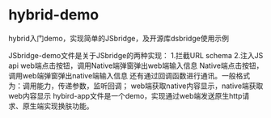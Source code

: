 # hybrid-demo
hybrid入门demo，实现简单的JSbridge，及开源库dsbridge使用示例

JSbridge-demo文件是关于JSbridge的两种实现：
	1.拦截URL schema
	2.注入JS api
	web端点击按钮，调用Native端弹窗弹出web端输入信息
	Native端点击按钮，调用web端弹窗弹出native端输入信息
还有通过回调函数进行通讯。一般格式为：调用能力，传递参数，监听回调；
	web端获取native内容显示，native端获取web内容显示
hybird-app文件是一个demo，实现通过web端发送原生http请求、原生端实现换肤功能。